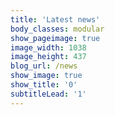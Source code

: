 ```yaml
---
title: 'Latest news'
body_classes: modular
show_pageimage: true
image_width: 1038
image_height: 437
blog_url: /news
show_image: true
show_title: '0'
subtitleLead: '1'
---
```


